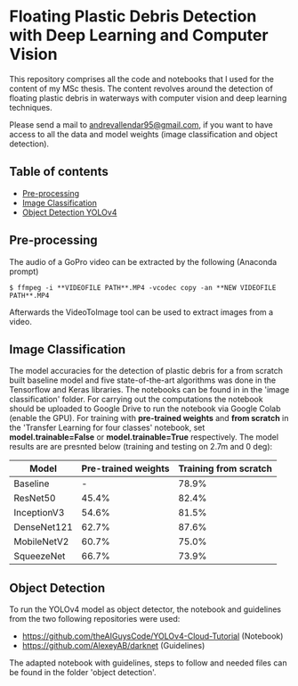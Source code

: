 # Floating Plastic Debris Detection with Deep Learning and Computer Vision
This repository comprises all the code and notebooks that I used for the content of my MSc thesis. The content revolves around the detection of floating plastic debris in waterways with computer vision and deep learning techniques.

Please send a mail to andrevallendar95@gmail.com, if you want to have access to all the data and model weights (image classification and object detection).

## Table of contents
* [Pre-processing](#Pre-processing)
* [Image Classification](#Image-Classification)
* [Object Detection YOLOv4](#Object-Detection)
	
## Pre-processing
The audio of a GoPro video can be extracted by the following (Anaconda prompt)

```
$ ffmpeg -i **VIDEOFILE PATH**.MP4 -vcodec copy -an **NEW VIDEOFILE PATH**.MP4
```
Afterwards the VideoToImage tool can be used to extract images from a video. 

## Image Classification
The model accuracies for the detection of plastic debris for a from scratch built baseline model and five state-of-the-art algorithms was done in the Tensorflow and Keras libraries. The notebooks can be found in in the 'image classification' folder. For carrying out the computations the notebook should be uploaded to Google Drive to run the notebook via Google Colab (enable the GPU). 
For training with **pre-trained weights** and **from scratch** in the 'Transfer Learning for four classes' notebook, set **model.trainable=False** or **model.trainable=True** respectively. 
The model results are are presnted below (training and testing on 2.7m and 0 deg):


| Model      | Pre-trained weights | Training from scratch |
| ---------- | ------------------- | -------------------   |
| Baseline   | 		-          |		78.9%      |
| ResNet50   | 		45.4%      |		82.4%	   |
| InceptionV3| 		54.6%      |		81.5%	   |
| DenseNet121| 		62.7%      |		87.6%      |
| MobileNetV2| 		60.7%      |		75.0%      |
| SqueezeNet | 		66.7%      |		73.9%      |

## Object Detection

To run the YOLOv4 model as object detector, the notebook and guidelines from the two following repositories were used:

* https://github.com/theAIGuysCode/YOLOv4-Cloud-Tutorial (Notebook)
* https://github.com/AlexeyAB/darknet (Guidelines)

The adapted notebook with guidelines, steps to follow and needed files can be found in the folder 'object detection'. 
